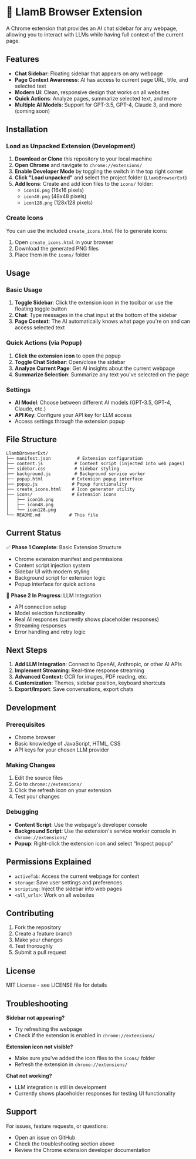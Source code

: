 # 🦙 LlamB Browser Extension

A Chrome extension that provides an AI chat sidebar for any webpage, allowing you to interact with LLMs while having full context of the current page.

## Features

- **Chat Sidebar**: Floating sidebar that appears on any webpage
- **Page Context Awareness**: AI has access to current page URL, title, and selected text
- **Modern UI**: Clean, responsive design that works on all websites
- **Quick Actions**: Analyze pages, summarize selected text, and more
- **Multiple AI Models**: Support for GPT-3.5, GPT-4, Claude 3, and more (coming soon)

## Installation

### Load as Unpacked Extension (Development)

1. **Download or Clone** this repository to your local machine
2. **Open Chrome** and navigate to `chrome://extensions/`
3. **Enable Developer Mode** by toggling the switch in the top right corner
4. **Click "Load unpacked"** and select the project folder (`LlambBrowserExt`)
5. **Add Icons**: Create and add icon files to the `icons/` folder:
   - `icon16.png` (16x16 pixels)
   - `icon48.png` (48x48 pixels) 
   - `icon128.png` (128x128 pixels)

### Create Icons

You can use the included `create_icons.html` file to generate icons:
1. Open `create_icons.html` in your browser
2. Download the generated PNG files
3. Place them in the `icons/` folder

## Usage

### Basic Usage

1. **Toggle Sidebar**: Click the extension icon in the toolbar or use the floating toggle button
2. **Chat**: Type messages in the chat input at the bottom of the sidebar
3. **Page Context**: The AI automatically knows what page you're on and can access selected text

### Quick Actions (via Popup)

1. **Click the extension icon** to open the popup
2. **Toggle Chat Sidebar**: Open/close the sidebar
3. **Analyze Current Page**: Get AI insights about the current webpage
4. **Summarize Selection**: Summarize any text you've selected on the page

### Settings

- **AI Model**: Choose between different AI models (GPT-3.5, GPT-4, Claude, etc.)
- **API Key**: Configure your API key for LLM access
- Access settings through the extension popup

## File Structure

```
LlambBrowserExt/
├── manifest.json          # Extension configuration
├── content.js            # Content script (injected into web pages)
├── sidebar.css           # Sidebar styling
├── background.js         # Background service worker
├── popup.html           # Extension popup interface
├── popup.js             # Popup functionality
├── create_icons.html    # Icon generator utility
├── icons/               # Extension icons
│   ├── icon16.png
│   ├── icon48.png
│   └── icon128.png
└── README.md           # This file
```

## Current Status

✅ **Phase 1 Complete**: Basic Extension Structure
- Chrome extension manifest and permissions
- Content script injection system
- Sidebar UI with modern styling
- Background script for extension logic
- Popup interface for quick actions

🚧 **Phase 2 In Progress**: LLM Integration
- API connection setup
- Model selection functionality
- Real AI responses (currently shows placeholder responses)
- Streaming responses
- Error handling and retry logic

## Next Steps

1. **Add LLM Integration**: Connect to OpenAI, Anthropic, or other AI APIs
2. **Implement Streaming**: Real-time response streaming
3. **Advanced Context**: OCR for images, PDF reading, etc.
4. **Customization**: Themes, sidebar position, keyboard shortcuts
5. **Export/Import**: Save conversations, export chats

## Development

### Prerequisites
- Chrome browser
- Basic knowledge of JavaScript, HTML, CSS
- API keys for your chosen LLM provider

### Making Changes
1. Edit the source files
2. Go to `chrome://extensions/`
3. Click the refresh icon on your extension
4. Test your changes

### Debugging
- **Content Script**: Use the webpage's developer console
- **Background Script**: Use the extension's service worker console in `chrome://extensions/`
- **Popup**: Right-click the extension icon and select "Inspect popup"

## Permissions Explained

- `activeTab`: Access the current webpage for context
- `storage`: Save user settings and preferences
- `scripting`: Inject the sidebar into web pages
- `<all_urls>`: Work on all websites

## Contributing

1. Fork the repository
2. Create a feature branch
3. Make your changes
4. Test thoroughly
5. Submit a pull request

## License

MIT License - see LICENSE file for details

## Troubleshooting

**Sidebar not appearing?**
- Try refreshing the webpage
- Check if the extension is enabled in `chrome://extensions/`

**Extension icon not visible?**
- Make sure you've added the icon files to the `icons/` folder
- Refresh the extension in `chrome://extensions/`

**Chat not working?**
- LLM integration is still in development
- Currently shows placeholder responses for testing UI functionality

## Support

For issues, feature requests, or questions:
- Open an issue on GitHub
- Check the troubleshooting section above
- Review the Chrome extension developer documentation